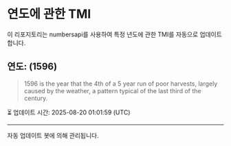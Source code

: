 
# 연도에 관한 TMI

이 리포지토리는 numbersapi를 사용하여 특정 년도에 관한 TMI를 자동으로 업데이트합니다.

## 연도: (1596)
> 1596 is the year that the 4th of a 5 year run of poor harvests, largely caused by the weather, a pattern typical of the last third of the century.

⏳ 업데이트 시간: 2025-08-20 01:01:59 (UTC)

---
자동 업데이트 봇에 의해 관리됩니다.

